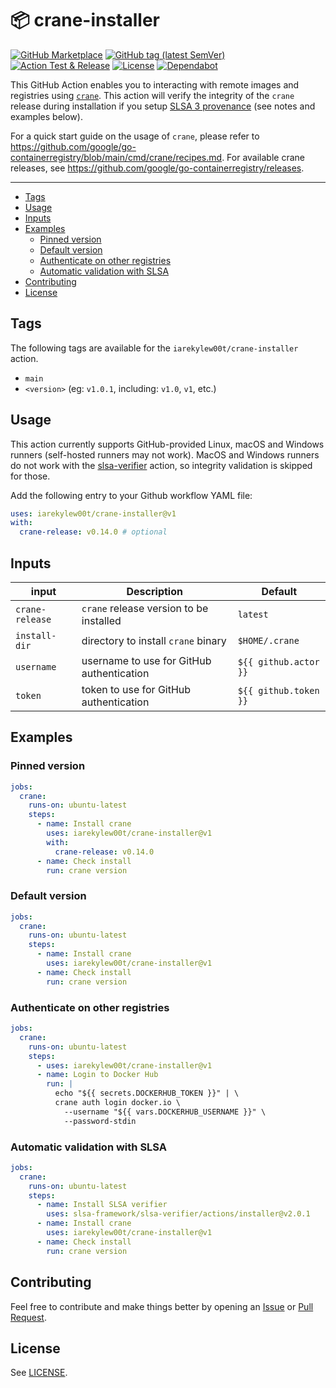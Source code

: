 # 📦 crane-installer

[![GitHub Marketplace](https://img.shields.io/badge/Marketplace-crane--installer-blue?style=flat&logo=github)](https://github.com/marketplace/actions/crane-installer)
[![GitHub tag (latest SemVer)](https://img.shields.io/github/v/tag/IAreKyleW00t/crane-installer?style=flat&label=Latest%20Version&color=blue)](https://github.com/IAreKyleW00t/crane-installer/tags)
[![Action Test & Release](https://github.com/IAreKyleW00t/crane-installer/actions/workflows/main.yml/badge.svg)](https://github.com/IAreKyleW00t/crane-installer/actions/workflows/main.yml)
[![License](https://img.shields.io/github/license/IAreKyleW00t/crane-installer?label=License)](https://github.com/IAreKyleW00t/crane-installer/blob/main/LICENSE)
[![Dependabot](https://img.shields.io/badge/Dependabot-0366d6?style=flat&logo=dependabot&logoColor=white)](.github/dependabot.yml)

This GitHub Action enables you to interacting with remote images and registries
using [`crane`](https://github.com/google/go-containerregistry/tree/main/cmd/crane).
This action will verify the integrity of the `crane` release during installation
if you setup [SLSA 3 provenance](https://slsa.dev/) (see notes and examples below).

For a quick start guide on the usage of `crane`, please refer to
https://github.com/google/go-containerregistry/blob/main/cmd/crane/recipes.md.
For available crane releases, see https://github.com/google/go-containerregistry/releases.

---

- [Tags](#tags)
- [Usage](#usage)
- [Inputs](#inputs)
- [Examples](#examples)
  - [Pinned version](#pinned-version)
  - [Default version](#default-version)
  - [Authenticate on other registries](#authenticate-on-other-registries)
  - [Automatic validation with SLSA](#automatic-validation-with-slsa)
- [Contributing](#contributing)
- [License](#license)

## Tags

The following tags are available for the `iarekylew00t/crane-installer` action.

- `main`
- `<version>` (eg: `v1.0.1`, including: `v1.0`, `v1`, etc.)

## Usage

This action currently supports GitHub-provided Linux, macOS and Windows runners
(self-hosted runners may not work). MacOS and Windows runners do not work with the
[slsa-verifier](https://github.com/slsa-framework/slsa-verifier/tree/main/actions/installer)
action, so integrity validation is skipped for those.

Add the following entry to your Github workflow YAML file:

```yaml
uses: iarekylew00t/crane-installer@v1
with:
  crane-release: v0.14.0 # optional
```

## Inputs

| input           | Description                               | Default               |
| --------------- | ----------------------------------------- | --------------------- |
| `crane-release` | `crane` release version to be installed   | `latest`              |
| `install-dir`   | directory to install `crane` binary       | `$HOME/.crane`        |
| `username`      | username to use for GitHub authentication | `${{ github.actor }}` |
| `token`         | token to use for GitHub authentication    | `${{ github.token }}` |

## Examples

### Pinned version

```yaml
jobs:
  crane:
    runs-on: ubuntu-latest
    steps:
      - name: Install crane
        uses: iarekylew00t/crane-installer@v1
        with:
          crane-release: v0.14.0
      - name: Check install
        run: crane version
```

### Default version

```yaml
jobs:
  crane:
    runs-on: ubuntu-latest
    steps:
      - name: Install crane
        uses: iarekylew00t/crane-installer@v1
      - name: Check install
        run: crane version
```

### Authenticate on other registries

```yaml
jobs:
  crane:
    runs-on: ubuntu-latest
    steps:
      - uses: iarekylew00t/crane-installer@v1
      - name: Login to Docker Hub
        run: |
          echo "${{ secrets.DOCKERHUB_TOKEN }}" | \
          crane auth login docker.io \
            --username "${{ vars.DOCKERHUB_USERNAME }}" \
            --password-stdin
```

### Automatic validation with SLSA

```yaml
jobs:
  crane:
    runs-on: ubuntu-latest
    steps:
      - name: Install SLSA verifier
        uses: slsa-framework/slsa-verifier/actions/installer@v2.0.1
      - name: Install crane
        uses: iarekylew00t/crane-installer@v1
      - name: Check install
        run: crane version
```

## Contributing

Feel free to contribute and make things better by opening an
[Issue](https://github.com/IAreKyleW00t/crane-installer/issues) or
[Pull Request](https://github.com/IAreKyleW00t/crane-installer/pulls).

## License

See [LICENSE](https://github.com/IAreKyleW00t/crane-installer/blob/main/LICENSE).
